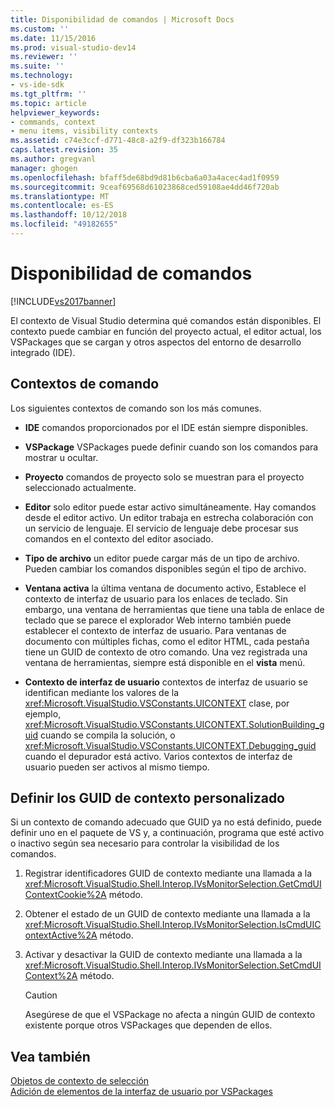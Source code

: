 ```yaml
---
title: Disponibilidad de comandos | Microsoft Docs
ms.custom: ''
ms.date: 11/15/2016
ms.prod: visual-studio-dev14
ms.reviewer: ''
ms.suite: ''
ms.technology:
- vs-ide-sdk
ms.tgt_pltfrm: ''
ms.topic: article
helpviewer_keywords:
- commands, context
- menu items, visibility contexts
ms.assetid: c74e3ccf-d771-48c8-a2f9-df323b166784
caps.latest.revision: 35
ms.author: gregvanl
manager: ghogen
ms.openlocfilehash: bfaff5de68bd9d81b6cba6a03a4acec4ad1f0959
ms.sourcegitcommit: 9ceaf69568d61023868ced59108ae4dd46f720ab
ms.translationtype: MT
ms.contentlocale: es-ES
ms.lasthandoff: 10/12/2018
ms.locfileid: "49182655"
---
```

# <a name="command-availability"></a>Disponibilidad de comandos
[!INCLUDE[vs2017banner](../../includes/vs2017banner.md)]

El contexto de Visual Studio determina qué comandos están disponibles. El contexto puede cambiar en función del proyecto actual, el editor actual, los VSPackages que se cargan y otros aspectos del entorno de desarrollo integrado (IDE).  
  
## <a name="command-contexts"></a>Contextos de comando  
 Los siguientes contextos de comando son los más comunes.  
  
-   **IDE** comandos proporcionados por el IDE están siempre disponibles.  
  
-   **VSPackage** VSPackages puede definir cuando son los comandos para mostrar u ocultar.  
  
-   **Proyecto** comandos de proyecto solo se muestran para el proyecto seleccionado actualmente.  
  
-   **Editor** solo editor puede estar activo simultáneamente. Hay comandos desde el editor activo. Un editor trabaja en estrecha colaboración con un servicio de lenguaje. El servicio de lenguaje debe procesar sus comandos en el contexto del editor asociado.  
  
-   **Tipo de archivo** un editor puede cargar más de un tipo de archivo. Pueden cambiar los comandos disponibles según el tipo de archivo.  
  
-   **Ventana activa** la última ventana de documento activo, Establece el contexto de interfaz de usuario para los enlaces de teclado. Sin embargo, una ventana de herramientas que tiene una tabla de enlace de teclado que se parece el explorador Web interno también puede establecer el contexto de interfaz de usuario. Para ventanas de documento con múltiples fichas, como el editor HTML, cada pestaña tiene un GUID de contexto de otro comando. Una vez registrada una ventana de herramientas, siempre está disponible en el **vista** menú.  
  
-   **Contexto de interfaz de usuario** contextos de interfaz de usuario se identifican mediante los valores de la <xref:Microsoft.VisualStudio.VSConstants.UICONTEXT> clase, por ejemplo, <xref:Microsoft.VisualStudio.VSConstants.UICONTEXT.SolutionBuilding_guid> cuando se compila la solución, o <xref:Microsoft.VisualStudio.VSConstants.UICONTEXT.Debugging_guid> cuando el depurador está activo. Varios contextos de interfaz de usuario pueden ser activos al mismo tiempo.  
  
## <a name="defining-custom-context-guids"></a>Definir los GUID de contexto personalizado  
 Si un contexto de comando adecuado que GUID ya no está definido, puede definir uno en el paquete de VS y, a continuación, programa que esté activo o inactivo según sea necesario para controlar la visibilidad de los comandos.  
  
1.  Registrar identificadores GUID de contexto mediante una llamada a la <xref:Microsoft.VisualStudio.Shell.Interop.IVsMonitorSelection.GetCmdUIContextCookie%2A> método.  
  
2.  Obtener el estado de un GUID de contexto mediante una llamada a la <xref:Microsoft.VisualStudio.Shell.Interop.IVsMonitorSelection.IsCmdUIContextActive%2A> método.  
  
3.  Activar y desactivar la GUID de contexto mediante una llamada a la <xref:Microsoft.VisualStudio.Shell.Interop.IVsMonitorSelection.SetCmdUIContext%2A> método.  
  
    > [!CAUTION]
    >  Asegúrese de que el VSPackage no afecta a ningún GUID de contexto existente porque otros VSPackages que dependen de ellos.  
  
## <a name="see-also"></a>Vea también  
 [Objetos de contexto de selección](../../extensibility/internals/selection-context-objects.md)   
 [Adición de elementos de la interfaz de usuario por VSPackages](../../extensibility/internals/how-vspackages-add-user-interface-elements.md)

